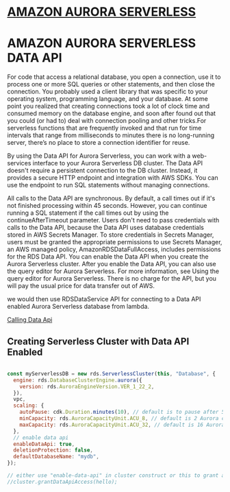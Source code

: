 # [AMAZON AURORA SERVERLESS](https://github.com/panacloud-modern-global-apps/full-stack-serverless-cdk/blob/main/step38_aurora_serverless/README.md)

# AMAZON AURORA SERVERLESS DATA API 

For code that access a relational database, you open a connection, use it to process one or more SQL queries or other statements, and then close the connection. You probably used a client library that was specific to your operating system, programming language, and your database. At some point you realized that creating connections took a lot of clock time and consumed memory on the database engine, and soon after found out that you could (or had to) deal with connection pooling and other tricks.For serverless functions that are frequently invoked and that run for time intervals that range from milliseconds to minutes there is no long-running server, there’s no place to store a connection identifier for reuse.

By using the Data API for Aurora Serverless, you can work with a web-services interface to your Aurora Serverless DB cluster. The Data API doesn't require a persistent connection to the DB cluster. Instead, it provides a secure HTTP endpoint and integration with AWS SDKs. You can use the endpoint to run SQL statements without managing connections.

All calls to the Data API are synchronous. By default, a call times out if it's not finished processing within 45 seconds. However, you can continue running a SQL statement if the call times out by using the continueAfterTimeout parameter. Users don't need to pass credentials with calls to the Data API, because the Data API uses database credentials stored in AWS Secrets Manager. To store credentials in Secrets Manager, users must be granted the appropriate permissions to use Secrets Manager, an AWS managed policy, AmazonRDSDataFullAccess, includes permissions for the RDS Data API.
You can enable the Data API when you create the Aurora Serverless cluster. After you enable the Data API, you can also use the query editor for Aurora Serverless. For more information, see Using the query editor for Aurora Serverless. There is no charge for the API, but you will pay the usual price for data transfer out of AWS.

we would then use RDSDataService API for connecting to a Data API enabled Aurora Serverless database from lambda.

[Calling Data Api](https://docs.aws.amazon.com/AmazonRDS/latest/AuroraUserGuide/data-api.html#data-api.calling)

## Creating Serverless Cluster with Data API Enabled

```javascript

const myServerlessDB = new rds.ServerlessCluster(this, "Database", {
  engine: rds.DatabaseClusterEngine.aurora({
    version: rds.AuroraEngineVersion.VER_1_22_2,
  }),
  vpc,
  scaling: {
    autoPause: cdk.Duration.minutes(10), // default is to pause after 5 minutes of idle time
    minCapacity: rds.AuroraCapacityUnit.ACU_8, // default is 2 Aurora capacity units (ACUs)
    maxCapacity: rds.AuroraCapacityUnit.ACU_32, // default is 16 Aurora capacity units (ACUs)
  },
  // enable data api
  enableDataApi: true,
  deletionProtection: false,
  defaultDatabaseName: "mydb",
});

// either use "enable-data-api" in cluster construct or this to grant access to lambda named "hello"
//cluster.grantDataApiAccess(hello);
```

